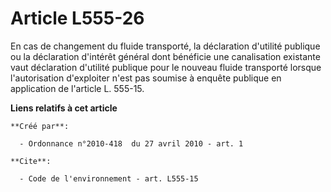# Article L555-26

En cas de changement du fluide transporté, la déclaration d'utilité publique ou la déclaration d'intérêt général dont
bénéficie une canalisation existante vaut déclaration d'utilité publique pour le nouveau fluide transporté lorsque
l'autorisation d'exploiter n'est pas soumise à enquête publique en application de l'article L. 555-15.

**Liens relatifs à cet article**

	**Créé par**:

	  - Ordonnance n°2010-418  du 27 avril 2010 - art. 1

	**Cite**:

	  - Code de l'environnement - art. L555-15
